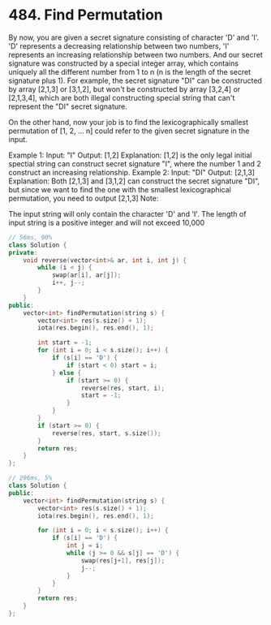 # 484. Find Permutation
By now, you are given a secret signature consisting of character 'D' and 'I'. 'D' represents a decreasing relationship between two numbers, 'I' represents an increasing relationship between two numbers. And our secret signature was constructed by a special integer array, which contains uniquely all the different number from 1 to n (n is the length of the secret signature plus 1). For example, the secret signature "DI" can be constructed by array [2,1,3] or [3,1,2], but won't be constructed by array [3,2,4] or [2,1,3,4], which are both illegal constructing special string that can't represent the "DI" secret signature.

On the other hand, now your job is to find the lexicographically smallest permutation of [1, 2, ... n] could refer to the given secret signature in the input.

Example 1:
Input: "I"
Output: [1,2]
Explanation: [1,2] is the only legal initial spectial string can construct secret signature "I", where the number 1 and 2 construct an increasing relationship.
Example 2:
Input: "DI"
Output: [2,1,3]
Explanation: Both [2,1,3] and [3,1,2] can construct the secret signature "DI", 
but since we want to find the one with the smallest lexicographical permutation, you need to output [2,1,3]
Note:

The input string will only contain the character 'D' and 'I'.
The length of input string is a positive integer and will not exceed 10,000

```c++
// 56ms, 90%
class Solution {
private:
    void reverse(vector<int>& ar, int i, int j) {
        while (i < j) {
            swap(ar[i], ar[j]);
            i++, j--;
        }
    }
public:
    vector<int> findPermutation(string s) {
        vector<int> res(s.size() + 1);
        iota(res.begin(), res.end(), 1);

        int start = -1;
        for (int i = 0; i < s.size(); i++) {
            if (s[i] == 'D') {
                if (start < 0) start = i;
            } else {
                if (start >= 0) {
                    reverse(res, start, i);
                    start = -1;
                }
            }
        }
        if (start >= 0) {
            reverse(res, start, s.size());
        }
        return res;
    }
};

// 296ms, 5%
class Solution {
public:
    vector<int> findPermutation(string s) {
        vector<int> res(s.size() + 1);
        iota(res.begin(), res.end(), 1);

        for (int i = 0; i < s.size(); i++) {
            if (s[i] == 'D') {
                int j = i;
                while (j >= 0 && s[j] == 'D') {
                    swap(res[j+1], res[j]);
                    j--;
                }
            }
        }
        return res;
    }
};
```
